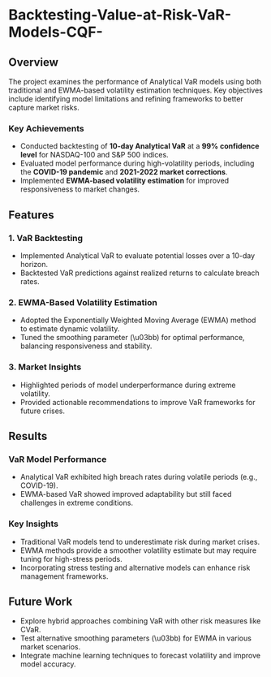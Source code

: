 # Backtesting-Value-at-Risk-VaR-Models-CQF-
## Overview

The project examines the performance of Analytical VaR models using both traditional and EWMA-based volatility estimation techniques. Key objectives include identifying model limitations and refining frameworks to better capture market risks.

### Key Achievements
- Conducted backtesting of **10-day Analytical VaR** at a **99% confidence level** for NASDAQ-100 and S&P 500 indices.
- Evaluated model performance during high-volatility periods, including the **COVID-19 pandemic** and **2021-2022 market corrections**.
- Implemented **EWMA-based volatility estimation** for improved responsiveness to market changes.

## Features

### 1. **VaR Backtesting**
- Implemented Analytical VaR to evaluate potential losses over a 10-day horizon.
- Backtested VaR predictions against realized returns to calculate breach rates.

### 2. **EWMA-Based Volatility Estimation**
- Adopted the Exponentially Weighted Moving Average (EWMA) method to estimate dynamic volatility.
- Tuned the smoothing parameter (\u03bb) for optimal performance, balancing responsiveness and stability.

### 3. **Market Insights**
- Highlighted periods of model underperformance during extreme volatility.
- Provided actionable recommendations to improve VaR frameworks for future crises.


## Results

### VaR Model Performance
- Analytical VaR exhibited high breach rates during volatile periods (e.g., COVID-19).
- EWMA-based VaR showed improved adaptability but still faced challenges in extreme conditions.

### Key Insights
- Traditional VaR models tend to underestimate risk during market crises.
- EWMA methods provide a smoother volatility estimate but may require tuning for high-stress periods.
- Incorporating stress testing and alternative models can enhance risk management frameworks.

## Future Work

- Explore hybrid approaches combining VaR with other risk measures like CVaR.
- Test alternative smoothing parameters (\u03bb) for EWMA in various market scenarios.
- Integrate machine learning techniques to forecast volatility and improve model accuracy.

